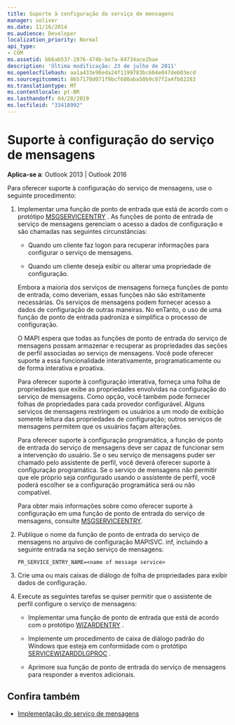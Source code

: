 ```yaml
---
title: Suporte à configuração do serviço de mensagens
manager: soliver
ms.date: 11/16/2014
ms.audience: Developer
localization_priority: Normal
api_type:
- COM
ms.assetid: bb6ab537-2876-474b-be7a-84734ace2bae
description: 'Última modificação: 23 de julho de 2011'
ms.openlocfilehash: aa1a433e90eda24f1199783bc604e047deb03ecd
ms.sourcegitcommit: 8657170d071f9bcf680aba50b9c07f2a4fb82283
ms.translationtype: MT
ms.contentlocale: pt-BR
ms.lasthandoff: 04/28/2019
ms.locfileid: "33418992"
---
```

# <a name="supporting-message-service-configuration"></a>Suporte à configuração do serviço de mensagens
  
**Aplica-se a**: Outlook 2013 | Outlook 2016 
  
Para oferecer suporte à configuração do serviço de mensagens, use o seguinte procedimento:
  
1. Implementar uma função de ponto de entrada que está de acordo com o protótipo [MSGSERVICEENTRY](msgserviceentry.md) . As funções de ponto de entrada de serviço de mensagens gerenciam o acesso a dados de configuração e são chamadas nas seguintes circunstâncias: 
    
   - Quando um cliente faz logon para recuperar informações para configurar o serviço de mensagens.
    
   - Quando um cliente deseja exibir ou alterar uma propriedade de configuração. 
    
   Embora a maioria dos serviços de mensagens forneça funções de ponto de entrada, como deveriam, essas funções não são estritamente necessárias. Os serviços de mensagens podem fornecer acesso a dados de configuração de outras maneiras. No enTanto, o uso de uma função de ponto de entrada padroniza e simplifica o processo de configuração.
    
   O MAPI espera que todas as funções de ponto de entrada do serviço de mensagens possam armazenar e recuperar as propriedades das seções de perfil associadas ao serviço de mensagens. Você pode oferecer suporte a essa funcionalidade interativamente, programaticamente ou de forma interativa e proativa.
    
   Para oferecer suporte à configuração interativa, forneça uma folha de propriedades que exibe as propriedades envolvidas na configuração do serviço de mensagens. Como opção, você também pode fornecer folhas de propriedades para cada provedor configurável. Alguns serviços de mensagens restringem os usuários a um modo de exibição somente leitura das propriedades de configuração; outros serviços de mensagens permitem que os usuários façam alterações.
    
   Para oferecer suporte à configuração programática, a função de ponto de entrada do serviço de mensagens deve ser capaz de funcionar sem a intervenção do usuário. Se o seu serviço de mensagens puder ser chamado pelo assistente de perfil, você deverá oferecer suporte à configuração programática. Se o serviço de mensagens não permitir que ele próprio seja configurado usando o assistente de perfil, você poderá escolher se a configuração programática será ou não compatível.
    
   Para obter mais informações sobre como oferecer suporte à configuração em uma função de ponto de entrada do serviço de mensagens, consulte [MSGSERVICEENTRY](msgserviceentry.md).
    
2. Publique o nome da função de ponto de entrada do serviço de mensagens no arquivo de configuração MAPISVC. inf, incluindo a seguinte entrada na seção serviço de mensagens:
    
   `PR_SERVICE_ENTRY_NAME=<name of message service>`
    
3. Crie uma ou mais caixas de diálogo de folha de propriedades para exibir dados de configuração.
    
4. Execute as seguintes tarefas se quiser permitir que o assistente de perfil configure o serviço de mensagens:
    
   - Implementar uma função de ponto de entrada que está de acordo com o protótipo [WIZARDENTRY](wizardentry.md) . 
    
   - Implemente um procedimento de caixa de diálogo padrão do Windows que esteja em conformidade com o protótipo [SERVICEWIZARDDLGPROC](servicewizarddlgproc.md) . 
    
   - Aprimore sua função de ponto de entrada do serviço de mensagens para responder a eventos adicionais.
    
## <a name="see-also"></a>Confira também

- [Implementação do serviço de mensagens](message-service-implementation.md)

